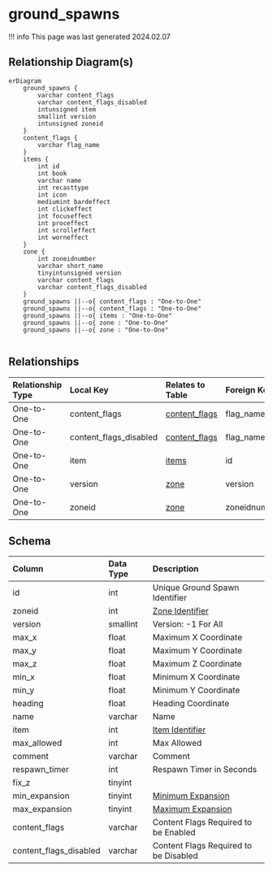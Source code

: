 # ground_spawns

!!! info
	This page was last generated 2024.02.07

## Relationship Diagram(s)

```mermaid
erDiagram
    ground_spawns {
        varchar content_flags
        varchar content_flags_disabled
        intunsigned item
        smallint version
        intunsigned zoneid
    }
    content_flags {
        varchar flag_name
    }
    items {
        int id
        int book
        varchar name
        int recasttype
        int icon
        mediumint bardeffect
        int clickeffect
        int focuseffect
        int proceffect
        int scrolleffect
        int worneffect
    }
    zone {
        int zoneidnumber
        varchar short_name
        tinyintunsigned version
        varchar content_flags
        varchar content_flags_disabled
    }
    ground_spawns ||--o{ content_flags : "One-to-One"
    ground_spawns ||--o{ content_flags : "One-to-One"
    ground_spawns ||--o{ items : "One-to-One"
    ground_spawns ||--o{ zone : "One-to-One"
    ground_spawns ||--o{ zone : "One-to-One"


```


## Relationships

| Relationship Type | Local Key | Relates to Table | Foreign Key |
| :--- | :--- | :--- | :--- |
| One-to-One | content_flags | [content_flags](../../schema/flagging/content_flags.md) | flag_name |
| One-to-One | content_flags_disabled | [content_flags](../../schema/flagging/content_flags.md) | flag_name |
| One-to-One | item | [items](../../schema/items/items.md) | id |
| One-to-One | version | [zone](../../schema/zone/zone.md) | version |
| One-to-One | zoneid | [zone](../../schema/zone/zone.md) | zoneidnumber |


## Schema

| Column | Data Type | Description |
| :--- | :--- | :--- |
| id | int | Unique Ground Spawn Identifier |
| zoneid | int | [Zone Identifier](../../../../server/zones/zone-list) |
| version | smallint | Version: -1 For All |
| max_x | float | Maximum X Coordinate |
| max_y | float | Maximum Y Coordinate |
| max_z | float | Maximum Z Coordinate |
| min_x | float | Minimum X Coordinate |
| min_y | float | Minimum Y Coordinate |
| heading | float | Heading Coordinate |
| name | varchar | Name |
| item | int | [Item Identifier](../../schema/items/items.md) |
| max_allowed | int | Max Allowed |
| comment | varchar | Comment |
| respawn_timer | int | Respawn Timer in Seconds |
| fix_z | tinyint |  |
| min_expansion | tinyint | [Minimum Expansion](../../../../server/operation/expansion-list) |
| max_expansion | tinyint | [Maximum Expansion](../../../../server/operation/expansion-list) |
| content_flags | varchar | Content Flags Required to be Enabled |
| content_flags_disabled | varchar | Content Flags Required to be Disabled |


